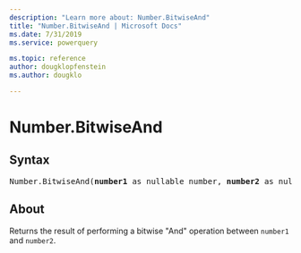 ```yaml
---
description: "Learn more about: Number.BitwiseAnd"
title: "Number.BitwiseAnd | Microsoft Docs"
ms.date: 7/31/2019
ms.service: powerquery

ms.topic: reference
author: dougklopfenstein
ms.author: dougklo

---
```

# Number.BitwiseAnd

## Syntax

<pre>
Number.BitwiseAnd(<b>number1</b> as nullable number, <b>number2</b> as nullable number) as nullable number
</pre>
  
## About  

Returns the result of performing a bitwise "And" operation between `number1` and `number2`.
